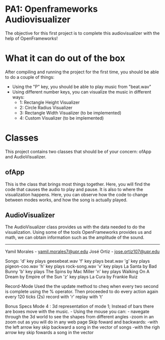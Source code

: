# PA1: Openframeworks Audiovisualizer
The objective for this first project is to complete this audiovisualizer with the help of OpenFrameworks!

# What it can do out of the box
After compiling and running the project for the first time, you should be able to do a couple of things:

- Using the "P" key, you should be able to play music from "beat.wav" 
- Using different number keys, you can visualize the music in different ways:
    - 1: Rectangle Height Visualizer
    - 2: Circle Radius Visualizer
    - 3: Rectangle Width Visualizer (to be implemented)
    - 4: Custom Visualizer (to be implemented)

# Classes
This project contains two classes that should be of your concern: ofApp and AudioVisualizer.

## ofApp
This is the class that brings most things together. Here, you will find the code that causes the audio to play and pause. It is also to where the visualization happens. Here, you can observe how the code to change between modes works, and how the song is actually played. 

## AudioVisualizer
The AudioVisualizer class provides us with the data needed to do the visualization. Using some of the tools OpenFrameworks provides us and math, we can obtain information such as the amplitude of the sound.


***********************************************
Yamil Morales - yamil.morales7@upr.edu
José Ortiz - jose.ortiz107@upr.edu

Songs:
'd' key plays geesebeat.wav
'f' key plays beat.wav
'g' key plays pigeon-coo.wav
'h' key plays rock-song.wav
'v' key plays La Santa by Bad Bunny
'b' key plays The Spins by Mac Miller
'n' key plays Walking On A Dream by Empire of the Sun
'z' key plays La Cura by Frankie Ruiz

Record-Mode
Used the the update method to cheq when every two second is complete using the % operator. Then proceeded to do every action again every 120 ticks (2s)
 record with 'r'
 replay with 't'


Bonus Specs
Mode 4 : 3d representation of mode 1; Instead of bars there are boxes move with the music.
      - Using the mouse you can:
         - navegate through the 3d world to see the shapes from different angles 
         -zoom in an zoom out as you will do in any web page
Skip foward and backwards:
       -with the left arrow key skip backward a song in the vector of songs
       -with the righ arrow key skip fowards a song in the vector
        



